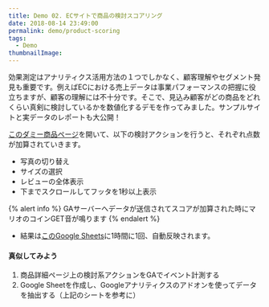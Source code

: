```yaml
---
title: Demo 02. ECサイトで商品の検討スコアリング
date: 2018-08-14 23:49:00
permalink: demo/product-scoring
tags:
  - Demo
thumbnailImage: 
---
```


効果測定はアナリティクス活用方法の１つでしかなく、顧客理解やセグメント発見も重要です。例えばECにおける売上データは事業パフォーマンスの把握に役立ちますが、顧客の理解には不十分です。そこで、見込み顧客がどの商品をどれくらい真剣に検討しているかを数値化するデモを作ってみました。サンプルサイトと実データのレポートも大公開！
<!-- more -->

[このダミー商品ページ](https://store.concept-diagram.com/ec/html/products/detail/1)を開いて、以下の検討アクションを行うと、それぞれ点数が加算されていきます。
- 写真の切り替え
- サイズの選択
- レビューの全体表示
- 下までスクロールしてフッタを1秒以上表示

{% alert info %}
GAサーバーへデータが送信されてスコアが加算された時にマリオのコインGET音が鳴ります
{% endalert %}

- 結果は[このGoogle Sheets](https://docs.google.com/spreadsheets/d/18O428V6gBE8X20WKqt7bHgDs9ePcCTCcouOFHTMRgyY/edit?usp=sharing)に1時間に1回、自動反映されます。

#### 真似してみよう
1. 商品詳細ページ上の検討系アクションをGAでイベント計測する
2. Google Sheetを作成し、Googleアナリティクスのアドオンを使ってデータを抽出する（上記のシートを参考に）